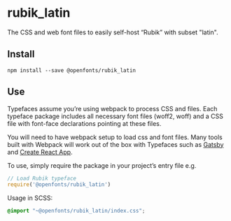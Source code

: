 
# rubik_latin

The CSS and web font files to easily self-host “Rubik” with subset "latin".

## Install

`npm install --save @openfonts/rubik_latin`

## Use

Typefaces assume you’re using webpack to process CSS and files. Each typeface
package includes all necessary font files (woff2, woff) and a CSS file with
font-face declarations pointing at these files.

You will need to have webpack setup to load css and font files. Many tools built
with Webpack will work out of the box with Typefaces such as [Gatsby](https://github.com/gatsbyjs/gatsby)
and [Create React App](https://github.com/facebookincubator/create-react-app).

To use, simply require the package in your project’s entry file e.g.

```javascript
// Load Rubik typeface
require('@openfonts/rubik_latin')
```

Usage in SCSS:
```scss
@import "~@openfonts/rubik_latin/index.css";
```
